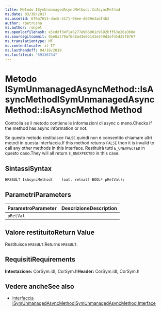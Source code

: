 ```yaml
---
title: Metodo ISymUnmanagedAsyncMethod::IsAsyncMethod
ms.date: 03/30/2017
ms.assetid: 670a7653-dac6-4171-98ee-d669e3adf4b2
author: rpetrusha
ms.author: ronpet
ms.openlocfilehash: e5cddf34f1a6277e966901c9692bff63e26a3b8e
ms.sourcegitcommit: 0be8a279af6d8a43e03141e349d3efd5d35f8767
ms.translationtype: MT
ms.contentlocale: it-IT
ms.lasthandoff: 04/18/2019
ms.locfileid: "59136734"
---
```

# <a name="isymunmanagedasyncmethodisasyncmethod-method"></a><span data-ttu-id="46385-102">Metodo ISymUnmanagedAsyncMethod::IsAsyncMethod</span><span class="sxs-lookup"><span data-stu-id="46385-102">ISymUnmanagedAsyncMethod::IsAsyncMethod Method</span></span>
<span data-ttu-id="46385-103">Controlla se il metodo contiene le informazioni di async o meno.</span><span class="sxs-lookup"><span data-stu-id="46385-103">Checks if the method has async information or not.</span></span>  
  
 <span data-ttu-id="46385-104">Se questo metodo restituisce `FALSE` quindi non è consentito chiamare altri metodi in questa interfaccia.</span><span class="sxs-lookup"><span data-stu-id="46385-104">If this method returns `FALSE` then it is invalid to call any other methods in this interface.</span></span> <span data-ttu-id="46385-105">Restituirà tutti `E_UNEXPECTED` in questo caso.</span><span class="sxs-lookup"><span data-stu-id="46385-105">They will all return `E_UNEXPECTED` in this case.</span></span>  
  
## <a name="syntax"></a><span data-ttu-id="46385-106">Sintassi</span><span class="sxs-lookup"><span data-stu-id="46385-106">Syntax</span></span>  
  
```idl  
HRESULT IsAsyncMethod(    [out, retval] BOOL* pRetVal);  
```  
  
## <a name="parameters"></a><span data-ttu-id="46385-107">Parametri</span><span class="sxs-lookup"><span data-stu-id="46385-107">Parameters</span></span>  
  
|<span data-ttu-id="46385-108">Parametro</span><span class="sxs-lookup"><span data-stu-id="46385-108">Parameter</span></span>|<span data-ttu-id="46385-109">Descrizione</span><span class="sxs-lookup"><span data-stu-id="46385-109">Description</span></span>|  
|---------------|-----------------|  
|`pRetVal`||  
  
## <a name="return-value"></a><span data-ttu-id="46385-110">Valore restituito</span><span class="sxs-lookup"><span data-stu-id="46385-110">Return Value</span></span>  
 <span data-ttu-id="46385-111">Restituisce `HRESULT`.</span><span class="sxs-lookup"><span data-stu-id="46385-111">Returns `HRESULT`.</span></span>  
  
## <a name="requirements"></a><span data-ttu-id="46385-112">Requisiti</span><span class="sxs-lookup"><span data-stu-id="46385-112">Requirements</span></span>  
 <span data-ttu-id="46385-113">**Intestazione:** CorSym.idl, CorSym.h</span><span class="sxs-lookup"><span data-stu-id="46385-113">**Header:** CorSym.idl, CorSym.h</span></span>  
  
## <a name="see-also"></a><span data-ttu-id="46385-114">Vedere anche</span><span class="sxs-lookup"><span data-stu-id="46385-114">See also</span></span>

- [<span data-ttu-id="46385-115">Interfaccia ISymUnmanagedAsyncMethod</span><span class="sxs-lookup"><span data-stu-id="46385-115">ISymUnmanagedAsyncMethod Interface</span></span>](../../../../docs/framework/unmanaged-api/diagnostics/isymunmanagedasyncmethod-interface.md)
